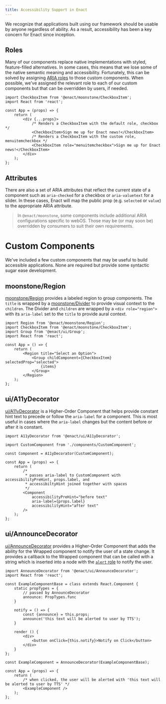 ```yaml
---
title: Accessibility Support in Enact
---
```


We recognize that applications built using our framework should be usable by anyone regardless of ability. As a result, accessibility has been a key concern for Enact since inception.

## Roles

Many of our components replace native implementations with styled, feature-filled alternatives. In some cases, this means that we lose some of the native semantic meaning and accessibility. Fortunately, this can be solved by assigning [ARIA roles](https://developer.mozilla.org/en-US/docs/Web/Accessibility/ARIA/ARIA_Techniques#Roles) to those custom components. When possible, we've assigned the relevant role to each of our custom components but that can be overridden by users, if needed.

```
import CheckboxItem from '@enact/moonstone/CheckboxItem';
import React from 'react';

const App = (props) => {
    return (
        <div {...props}>
            /* Renders a CheckboxItem with the default role, checkbox */
            <CheckboxItem>Sign me up for Enact news!</CheckboxItem>
            /* Renders a CheckboxItem with the custom role, menuitemcheckbox */
            <CheckboxItem role="menuitemcheckbox">Sign me up for Enact news!</CheckboxItem>
        </div>
    );
};
```

## Attributes

There are also a set of ARIA attributes that reflect the current state of a component such as `aria-checked` for a checkbox or `aria-valuetext` for a slider. In these cases, Enact will map the public prop (e.g. `selected` or `value`) to the appropriate ARIA attribute.

> In `@enact/moonstone`, some components include additional ARIA configurations specific to webOS. Those may be (or may soon be) overridden by consumers to suit their own requirements.

# Custom Components

We've included a few custom components that may be useful to build accessible applications. None are required but provide some syntactic sugar ease development.

## moonstone/Region

[moonstone/Region](../../modules/moonstone/Region/) provides a labeled region to group components. The `title` is wrapped by a [moonstone/Divider](../../modules/moonstone/Divider/) to provide visual context to the `children`. The Divider and `children` are wrapped by a `<div role="region">` with its `aria-label` set to the `title` to provide aural context.

```
import Region from '@enact/moonstone/Region';
import CheckboxItem from '@enact/moonstone/CheckboxItem';
import Group from '@enact/ui/Group';
import React from 'react';

const App = () => {
    return (
        <Region title="Select an Option">
            <Group childComponent={CheckboxItem} selectedProp="selected">
                {items}
            </Group>
        </Region>
    );
};
```

## ui/A11yDecorator

[ui/A11yDecorator](../../modules/ui/A11yDecorator/) is a Higher-Order Component that helps provide constant hint text to precede or follow the `aria-label` for a component. This is most useful in cases where the `aria-label` changes but the content before or after it is constant.

```
import A11yDecorator from '@enact/ui/A11yDecorator';

import CustomComponent from './components/CustomComponent';

const Component = A11yDecorator(CustomComponent);

const App = (props) => {
    return (
        /* 
         * passes aria-label to CustomComponent with accessibilityPreHint, props.label, and
         * accessibiltyHint joined together with spaces
         */
        <Component
            accessibilityPreHint="before text"
            aria-label={props.label}
            accessibilityHint="after text"
        />
    );
};
```

## ui/AnnounceDecorator

[ui/AnnounceDecorator](../../modules/ui/AnnounceDecorator/) provides a Higher-Order Component that adds the ability for the Wrapped component to notify the user of a state change. It provides a callback to the Wrapped component that can be called with a string which is inserted into a node with the [`alert` role](https://www.w3.org/TR/wai-aria/roles#alert) to notify the user.

```
import AnnounceDecorator from '@enact/ui/AnnounceDecorator';
import React from 'react';

const ExampleComponentBase = class extends React.Component {
    static propTypes = {
        // passed by AnnounceDecorator
        announce: PropTypes.func
    }

    notify = () => {
        const {announce} = this.props;
        announce('this text will be alerted to user by TTS');
    }

    render () {
        <div>
            <button onClick={this.notify}>Notify on Click</button>
        </div>
    }
};

const ExampleComponent = AnnounceDecorator(ExampleComponentBase);

const App = (props) => {
    return (
        /* when clicked, the user will be alerted with 'this text will be alerted to user by TTS' */
        <ExampleComponent />
    );
};
```

